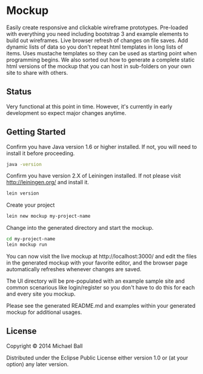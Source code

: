 # Mockup

Easily create responsive and clickable wireframe prototypes. Pre-loaded with everything you need including bootstrap 3 and example elements to build out wireframes. Live browser refresh of changes on file saves. Add dynamic lists of data so you don't repeat html templates in long lists of items. Uses mustache templates so they can be used as starting point when programming begins. We also sorted out how to generate a complete static html versions of the mockup that you can host in sub-folders on your own site to share with others.


## Status

Very functional at this point in time. However, it's currently in early development so expect major changes anytime. 



## Getting Started

Confirm you have Java version 1.6 or higher installed. If not, you will need to install it before proceeding.
```bash
java -version
```

Confirm you have version 2.X of Leiningen installed. If not please visit http://leiningen.org/ and install it.
```bash
lein version
```

Create your project
```bash
lein new mockup my-project-name
```

Change into the generated directory and start the mockup.
```bash
cd my-project-name
lein mockup run
```

You can now visit the live mockup at http://localhost:3000/ and edit the files in the generated mockup with your favorite editor, and the browser page automatically refreshes whenever changes are saved.  

The UI directory will be pre-populated with an example sample site and common scenarious like login/register so you don't have to do this for each and every site you mockup.

Please see the generated README.md and examples within your generated mockup for additional usages.





## License

Copyright © 2014 Michael Ball

Distributed under the Eclipse Public License either version 1.0 or (at
your option) any later version.
